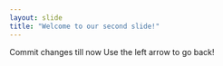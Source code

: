 ```yaml
---
layout: slide
title: "Welcome to our second slide!"
---
```

Commit changes till now
Use the left arrow to go back!
